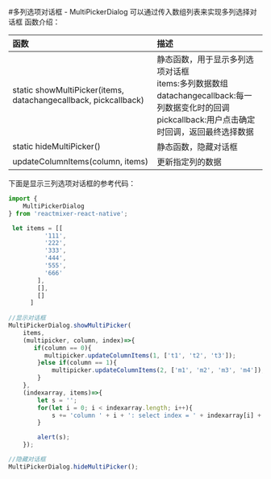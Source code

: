 #多列选项对话框 - MultiPickerDialog
可以通过传入数组列表来实现多列选择对话框
函数介绍：

函数 | 描述
:-|:-
static showMultiPicker(items, datachangecallback, pickcallback)|静态函数，用于显示多列选项对话框<br/>items:多列数据数组<br/>datachangecallback:每一列数据变化时的回调<br/>pickcallback:用户点击确定时回调，返回最终选择数据
static hideMultiPicker()|静态函数，隐藏对话框
updateColumnItems(column, items)|更新指定列的数据


下面是显示三列选项对话框的参考代码：
```javascript
import {
    MultiPickerDialog
} from 'reactmixer-react-native';

 let items = [[
          '111',
          '222',
          '333',
          '444',
          '555',
          '666'
        ],
        [],
        []
      ]
      
//显示对话框
MultiPickerDialog.showMultiPicker(
    items,
    (multipicker, column, index)=>{
       if(column == 0){
          multipicker.updateColumnItems(1, ['t1', 't2', 't3']);
        }else if(column == 1){
            multipicker.updateColumnItems(2, ['m1', 'm2', 'm3', 'm4']);
        }
    },
    (indexarray, items)=>{
        let s = '';
        for(let i = 0; i < indexarray.length; i++){
            s += 'column ' + i + ': select index = ' + indexarray[i] + ';'
        }

        alert(s);
    });

//隐藏对话框
MultiPickerDialog.hideMultiPicker();
```

